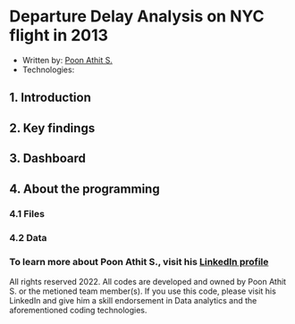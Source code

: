 # Departure Delay Analysis on NYC flight in 2013
* Written by: [Poon Athit S. ](https://www.linkedin.com/in/athit-srimachand/)
* Technologies: 
## 1. Introduction

## 2. Key findings

## 3. Dashboard

## 4. About the programming

### 4.1 Files

### 4.2 Data

### To learn more about Poon Athit S., visit his [LinkedIn profile](https://www.linkedin.com/in/athit-srimachand/)

All rights reserved 2022. All codes are developed and owned by Poon Athit S. or the metioned team member(s). If you use this code, please visit his LinkedIn and give him a skill endorsement in Data analytics and the aforementioned coding technologies.
